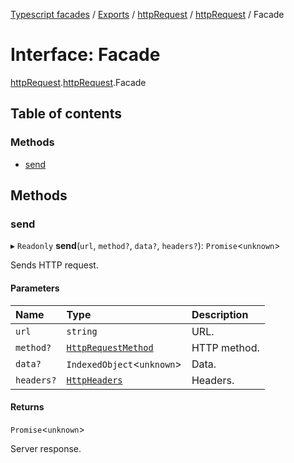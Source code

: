 [Typescript facades](../index.md) / [Exports](../modules.md) / [httpRequest](../modules/httpRequest.md) / [httpRequest](../modules/httpRequest.httpRequest-1.md) / Facade

# Interface: Facade

[httpRequest](../modules/httpRequest.md).[httpRequest](../modules/httpRequest.httpRequest-1.md).Facade

## Table of contents

### Methods

- [send](httpRequest.httpRequest-1.Facade.md#send)

## Methods

### send

▸ `Readonly` **send**(`url`, `method?`, `data?`, `headers?`): `Promise`<`unknown`\>

Sends HTTP request.

#### Parameters

| Name | Type | Description |
| :------ | :------ | :------ |
| `url` | `string` | URL. |
| `method?` | [`HttpRequestMethod`](../modules/httpRequest.httpRequest-1.md#httprequestmethod) | HTTP method. |
| `data?` | `IndexedObject`<`unknown`\> | Data. |
| `headers?` | [`HttpHeaders`](../modules/httpRequest.httpRequest-1.md#httpheaders) | Headers. |

#### Returns

`Promise`<`unknown`\>

Server response.
